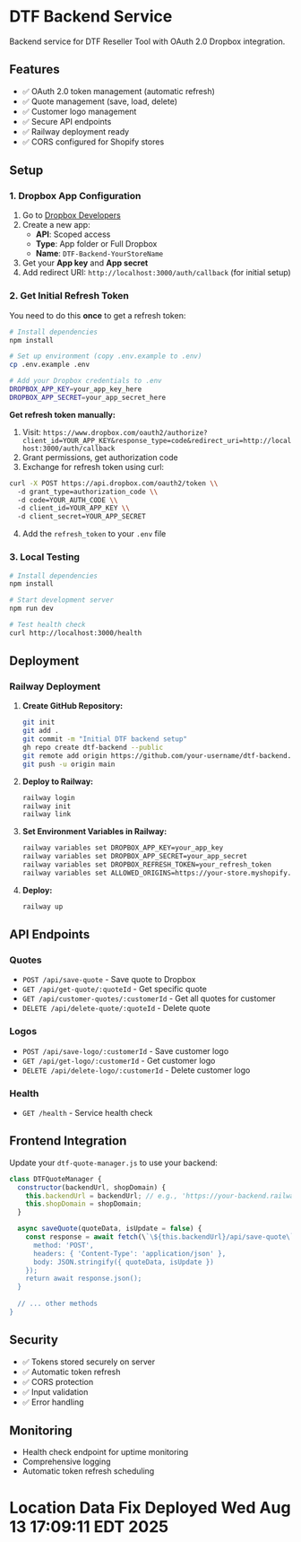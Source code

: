 # DTF Backend Service

Backend service for DTF Reseller Tool with OAuth 2.0 Dropbox integration.

## Features

- ✅ OAuth 2.0 token management (automatic refresh)
- ✅ Quote management (save, load, delete)
- ✅ Customer logo management
- ✅ Secure API endpoints
- ✅ Railway deployment ready
- ✅ CORS configured for Shopify stores

## Setup

### 1. Dropbox App Configuration

1. Go to [Dropbox Developers](https://www.dropbox.com/developers/apps)
2. Create a new app:
   - **API**: Scoped access
   - **Type**: App folder or Full Dropbox
   - **Name**: `DTF-Backend-YourStoreName`
3. Get your **App key** and **App secret**
4. Add redirect URI: `http://localhost:3000/auth/callback` (for initial setup)

### 2. Get Initial Refresh Token

You need to do this **once** to get a refresh token:

```bash
# Install dependencies
npm install

# Set up environment (copy .env.example to .env)
cp .env.example .env

# Add your Dropbox credentials to .env
DROPBOX_APP_KEY=your_app_key_here
DROPBOX_APP_SECRET=your_app_secret_here
```

**Get refresh token manually:**
1. Visit: `https://www.dropbox.com/oauth2/authorize?client_id=YOUR_APP_KEY&response_type=code&redirect_uri=http://localhost:3000/auth/callback`
2. Grant permissions, get authorization code
3. Exchange for refresh token using curl:

```bash
curl -X POST https://api.dropbox.com/oauth2/token \\
  -d grant_type=authorization_code \\
  -d code=YOUR_AUTH_CODE \\
  -d client_id=YOUR_APP_KEY \\
  -d client_secret=YOUR_APP_SECRET
```

4. Add the `refresh_token` to your `.env` file

### 3. Local Testing

```bash
# Install dependencies
npm install

# Start development server
npm run dev

# Test health check
curl http://localhost:3000/health
```

## Deployment

### Railway Deployment

1. **Create GitHub Repository:**
   ```bash
   git init
   git add .
   git commit -m "Initial DTF backend setup"
   gh repo create dtf-backend --public
   git remote add origin https://github.com/your-username/dtf-backend.git
   git push -u origin main
   ```

2. **Deploy to Railway:**
   ```bash
   railway login
   railway init
   railway link
   ```

3. **Set Environment Variables in Railway:**
   ```bash
   railway variables set DROPBOX_APP_KEY=your_app_key
   railway variables set DROPBOX_APP_SECRET=your_app_secret  
   railway variables set DROPBOX_REFRESH_TOKEN=your_refresh_token
   railway variables set ALLOWED_ORIGINS=https://your-store.myshopify.com
   ```

4. **Deploy:**
   ```bash
   railway up
   ```

## API Endpoints

### Quotes
- `POST /api/save-quote` - Save quote to Dropbox
- `GET /api/get-quote/:quoteId` - Get specific quote
- `GET /api/customer-quotes/:customerId` - Get all quotes for customer
- `DELETE /api/delete-quote/:quoteId` - Delete quote

### Logos
- `POST /api/save-logo/:customerId` - Save customer logo
- `GET /api/get-logo/:customerId` - Get customer logo
- `DELETE /api/delete-logo/:customerId` - Delete customer logo

### Health
- `GET /health` - Service health check

## Frontend Integration

Update your `dtf-quote-manager.js` to use your backend:

```javascript
class DTFQuoteManager {
  constructor(backendUrl, shopDomain) {
    this.backendUrl = backendUrl; // e.g., 'https://your-backend.railway.app'
    this.shopDomain = shopDomain;
  }

  async saveQuote(quoteData, isUpdate = false) {
    const response = await fetch(\`\${this.backendUrl}/api/save-quote\`, {
      method: 'POST',
      headers: { 'Content-Type': 'application/json' },
      body: JSON.stringify({ quoteData, isUpdate })
    });
    return await response.json();
  }
  
  // ... other methods
}
```

## Security

- ✅ Tokens stored securely on server
- ✅ Automatic token refresh
- ✅ CORS protection
- ✅ Input validation
- ✅ Error handling

## Monitoring

- Health check endpoint for uptime monitoring
- Comprehensive logging
- Automatic token refresh scheduling
# Location Data Fix Deployed Wed Aug 13 17:09:11 EDT 2025
